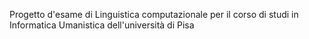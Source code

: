 Progetto d'esame di Linguistica computazionale per il corso di studi in Informatica Umanistica dell'università di Pisa
